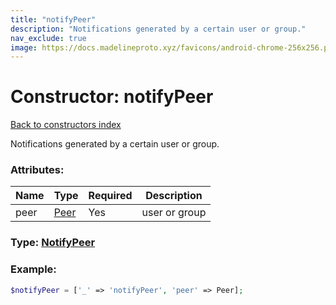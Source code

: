 ```yaml
---
title: "notifyPeer"
description: "Notifications generated by a certain user or group."
nav_exclude: true
image: https://docs.madelineproto.xyz/favicons/android-chrome-256x256.png
---
```

# Constructor: notifyPeer  
[Back to constructors index](/API_docs/constructors/index.md)



Notifications generated by a certain user or group.

### Attributes:

| Name     |    Type       | Required | Description |
|----------|---------------|----------|-------------|
|peer|[Peer](/API_docs/types/Peer.md) | Yes|user or group|



### Type: [NotifyPeer](/API_docs/types/NotifyPeer.md)


### Example:

```php
$notifyPeer = ['_' => 'notifyPeer', 'peer' => Peer];
```  
